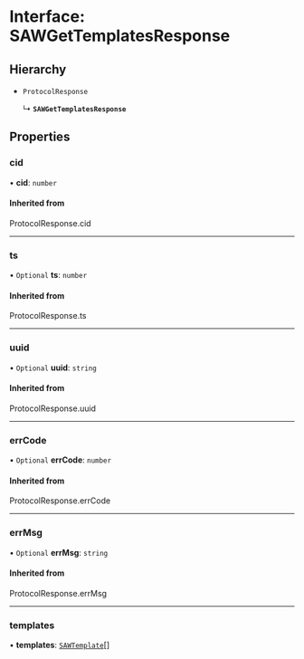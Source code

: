 # Interface: SAWGetTemplatesResponse

## Hierarchy

- `ProtocolResponse`

  ↳ **`SAWGetTemplatesResponse`**

## Properties

### cid

• **cid**: `number`

#### Inherited from

ProtocolResponse.cid

___

### ts

• `Optional` **ts**: `number`

#### Inherited from

ProtocolResponse.ts

___

### uuid

• `Optional` **uuid**: `string`

#### Inherited from

ProtocolResponse.uuid

___

### errCode

• `Optional` **errCode**: `number`

#### Inherited from

ProtocolResponse.errCode

___

### errMsg

• `Optional` **errMsg**: `string`

#### Inherited from

ProtocolResponse.errMsg

___

### templates

• **templates**: [`SAWTemplate`](SAWTemplate.md)[]

